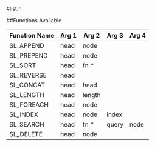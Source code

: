 #list.h

##Functions Available


| Function Name | Arg 1 | Arg 2  | Arg 3 | Arg 4 |
| ------------- | ----- | ------ | ----- | ----- |
| SL_APPEND     | head  | node   |       |       |
| SL_PREPEND    | head  | node   |       |       |
| SL_SORT       | head  | fn *   |       |       |
| SL_REVERSE    | head  |        |       |       |
| SL_CONCAT     | head  | head   |       |       |
| SL_LENGTH     | head  | length |       |       |
| SL_FOREACH    | head  | node   |       |       |
| SL_INDEX      | head  | node   | index |       |
| SL_SEARCH     | head  | fn *   | query | node  |
| SL_DELETE     | head  | node   |       |       |
